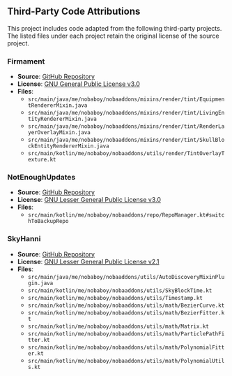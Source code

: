 ## Third-Party Code Attributions

This project includes code adapted from the following third-party projects.
The listed files under each project retain the original license of the source project.

### Firmament
- **Source**: [GitHub Repository](https://github.com/nea89o/Firmament)
- **License**: [GNU General Public License v3.0](https://www.gnu.org/licenses/gpl-3.0.txt)
- **Files**:
  - `src/main/java/me/nobaboy/nobaaddons/mixins/render/tint/EquipmentRendererMixin.java`
  - `src/main/java/me/nobaboy/nobaaddons/mixins/render/tint/LivingEntityRendererMixin.java`
  - `src/main/java/me/nobaboy/nobaaddons/mixins/render/tint/RenderLayerOverlayMixin.java`
  - `src/main/java/me/nobaboy/nobaaddons/mixins/render/tint/SkullBlockEntityRendererMixin.java`
  - `src/main/kotlin/me/nobaboy/nobaaddons/utils/render/TintOverlayTexture.kt`

### NotEnoughUpdates
- **Source**: [GitHub Repository](https://github.com/NotEnoughUpdates/NotEnoughUpdates)
- **License**: [GNU Lesser General Public License v3.0](https://www.gnu.org/licenses/lgpl-3.0.txt)
- **Files**:
  - `src/main/kotlin/me/nobaboy/nobaaddons/repo/RepoManager.kt#switchToBackupRepo`

### SkyHanni
- **Source**: [GitHub Repository](https://github.com/hannibal002/SkyHanni)
- **License**: [GNU Lesser General Public License v2.1](https://www.gnu.org/licenses/old-licenses/lgpl-2.1.txt)
- **Files**:
  - `src/main/java/me/nobaboy/nobaaddons/utils/AutoDiscoveryMixinPlugin.java`
  - `src/main/kotlin/me/nobaboy/nobaaddons/utils/SkyBlockTime.kt`
  - `src/main/kotlin/me/nobaboy/nobaaddons/utils/Timestamp.kt`
  - `src/main/kotlin/me/nobaboy/nobaaddons/utils/math/BezierCurve.kt`
  - `src/main/kotlin/me/nobaboy/nobaaddons/utils/math/BezierFitter.kt`
  - `src/main/kotlin/me/nobaboy/nobaaddons/utils/math/Matrix.kt`
  - `src/main/kotlin/me/nobaboy/nobaaddons/utils/math/ParticlePathFitter.kt`
  - `src/main/kotlin/me/nobaboy/nobaaddons/utils/math/PolynomialFitter.kt`
  - `src/main/kotlin/me/nobaboy/nobaaddons/utils/math/PolynomialUtils.kt`

